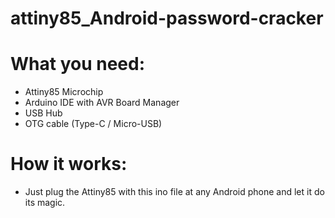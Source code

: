 # attiny85_Android-password-cracker
# What you need:
- Attiny85 Microchip
- Arduino IDE with AVR Board Manager
- USB Hub
- OTG cable (Type-C / Micro-USB)
# How it works:
- Just plug the Attiny85 with this ino file at any Android phone and let it do its magic.
